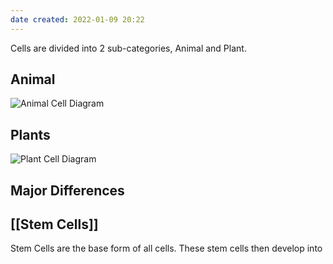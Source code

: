 ```yaml
---
date created: 2022-01-09 20:22
---
```


Cells are divided into 2 sub-categories, Animal and Plant.

## Animal

![Animal Cell Diagram](https://wylited.me/wylinotes/Images/Animal-Cell_2022-01-09.excalidraw.svg)


## Plants

![Plant Cell Diagram](https://wylited.me/wylinotes/Images/Plant-Cell_2022-01-09.excalidraw.svg)

## Major Differences



## [[Stem Cells]]

Stem Cells are the base form of all cells. These stem cells then develop into 